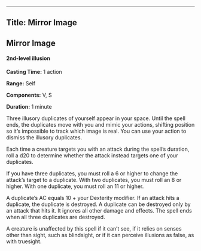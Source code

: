-------------------------
Title: Mirror Image
-------------------------

## Mirror Image

#### 2nd-level illusion


**Casting Time:** 1 action 

**Range:** Self 

**Components:** V, S 

**Duration:** 1 minute

Three illusory duplicates of yourself appear in your space. Until the
spell ends, the duplicates move with you and mimic your actions,
shifting position so it’s impossible to track which image is real. You
can use your action to dismiss the illusory duplicates.

Each time a creature targets you with an attack during the spell’s
duration, roll a d20 to determine whether the attack instead targets one
of your duplicates.

If you have three duplicates, you must roll a 6 or higher to change the
attack’s target to a duplicate. With two duplicates, you must roll an 8
or higher. With one duplicate, you must roll an 11 or higher.

A duplicate’s AC equals 10 + your Dexterity modifier. If an attack hits
a duplicate, the duplicate is destroyed. A duplicate can be destroyed
only by an attack that hits it. It ignores all other damage and effects.
The spell ends when all three duplicates are destroyed.

A creature is unaffected by this spell if it can’t see, if it relies on
senses other than sight, such as blindsight, or if it can perceive
illusions as false, as with truesight.


